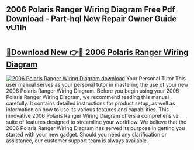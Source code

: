 ## 2006 Polaris Ranger Wiring Diagram Free Pdf Download - Part-hql New Repair Owner Guide vU1Ih

# <h2><a href="http://dfszls6.blite.top/?on=2006+Polaris+Ranger+Wiring+Diagram">🔗Download New 👉🔴 2006 Polaris Ranger Wiring Diagram</a></h2>

[![2006 Polaris Ranger Wiring Diagram download](https://i.imgur.com/lujVjoI.png)](http://dfszls6.blite.top/?on=2006+Polaris+Ranger+Wiring+Diagram)
Your Personal Tutor This user manual serves as your personal tutor in mastering the use of your new 2006 Polaris Ranger Wiring Diagram. Before you begin using your 2006 Polaris Ranger Wiring Diagram, we recommend reading this manual carefully. It contains detailed instructions for product setup, as well as information on how to use its various features and capabilities. This innovative 2006 Polaris Ranger Wiring Diagram offers a comprehensive suite of features designed to streamline your workflow. We believe that the 2006 Polaris Ranger Wiring Diagram has served its purpose in getting you started with your new gadget. Should you need any clarification or assistance, our customer support team is always available.
